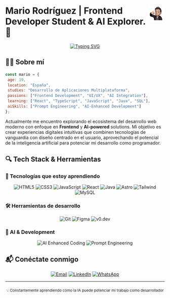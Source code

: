 # <img src="srcimglogo.png" width="10%" align="right" /> Mario Rodríguez | Frontend Developer Student & AI Explorer. 🚀

<div align="center">
  
  [![Typing SVG](https://readme-typing-svg.herokuapp.com?font=JetBrains+Mono&weight=600&pause=1000&color=3584E4&center=true&vCenter=true&width=435&lines=Frontend+Developer;AI+Enthusiast;Multiplataforma+Tech;Innovación+Digital)](https://git.io/typing-svg)
</div>

## 👨‍💻 Sobre mí

```javascript
const mario = {
 age: 19,
 location: "España",
 studies: "Desarrollo de Aplicaciones Multiplataforma",
 passions: ["Frontend Development", "UI/UX", "AI Integration"],
 learning: ["React", "TypeScript", "JavaScript", "Java", "SQL"],
 aiSkills: ["Prompt Engineering", "AI-Enhanced Development"]
};
```

Actualmente me encuentro explorando el ecosistema del desarrollo web moderno con enfoque en **Frontend** y **AI-powered** solutions. Mi objetivo es crear experiencias digitales intuitivas que combinen tecnologías de vanguardia con diseño centrado en el usuario, aprovechando el potencial de la inteligencia artificial para potenciar mi desarrollo como programador.

## 🔍 Tech Stack & Herramientas

### 🧠 Tecnologías que estoy aprendiendo

<div align="center">
  
  <!-- Lenguajes y Frameworks -->
  <img src="https://img.shields.io/badge/HTML5-E34F26?style=flat-square&logo=html5&logoColor=white" alt="HTML5" />
  <img src="https://img.shields.io/badge/CSS3-1572B6?style=flat-square&logo=css3&logoColor=white" alt="CSS3" />
  <img src="https://img.shields.io/badge/JavaScript-F7DF1E?style=flat-square&logo=javascript&logoColor=black" alt="JavaScript" />
  <img src="https://img.shields.io/badge/React-61DAFB?style=flat-square&logo=react&logoColor=black" alt="React" />
  <img src="https://img.shields.io/badge/Java-ED8B00?style=flat-square&logo=openjdk&logoColor=white" alt="Java" />
  <img src="https://img.shields.io/badge/Astro-5A29E4?style=flat-square&logo=astro&logoColor=white" alt="Astro" />
  <img src="https://img.shields.io/badge/Tailwind_CSS-38B2AC?style=flat-square&logo=tailwind-css&logoColor=white" alt="Tailwind" />
  <img src="https://img.shields.io/badge/MySQL-4479A1?style=flat-square&logo=mysql&logoColor=white" alt="MySQL" />
  
</div>

### 🛠️ Herramientas de desarrollo

<div align="center">
  
  <img src="https://img.shields.io/badge/Git-F05032?style=flat-square&logo=git&logoColor=white" alt="Git" />
  <img src="https://img.shields.io/badge/Figma-F24E1E?style=flat-square&logo=figma&logoColor=white" alt="Figma" />
  <img src="https://img.shields.io/badge/v0.dev-000000?style=flat-square&logo=vercel&logoColor=white" alt="v0.dev" />
  
</div>

### 🤖 AI & Development

<div align="center">
  
  <img src="https://img.shields.io/badge/AI_Enhanced_Coding-007ACC?style=flat-square&logo=openai&logoColor=white" alt="AI Enhanced Coding" />
  <img src="https://img.shields.io/badge/Prompt_Engineering-FF5A00?style=flat-square&logo=openai&logoColor=white" alt="Prompt Engineering" />
  
</div>


## 📬 Conéctate conmigo

<div align="center">
  
  [![Email](https://img.shields.io/badge/Email-D14836?style=flat-square&logo=gmail&logoColor=white)](mailto:mario.rodriguez.2006@protonmail.com)
  [![LinkedIn](https://img.shields.io/badge/LinkedIn-0077B5?style=flat-square&logo=linkedin&logoColor=white)](https://www.linkedin.com/in/marioro255/)
  [![WhatsApp](https://img.shields.io/badge/WhatsApp-25D366?style=flat-square&logo=whatsapp&logoColor=white)](https://wa.me/660866403)
  
</div>

---

<div align="center">
  <sub>💡 Constantemente aprendiendo cómo la IA puede potenciar mi trabajo como desarrollador</sub>
</div>
